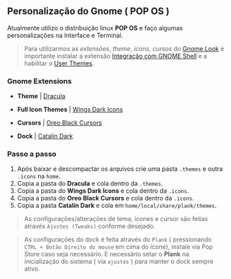 ## Personalização do Gnome ( POP OS )

Atualmente utilizo o distribuição linux **POP OS** e faço algumas personalizações na Interface e Terminal.

> Para utilizarmos as _extensões_, _theme_, _icons_, _cursos_ do [Gnome Look](https://www.gnome-look.org/browse/) é importante instalar a extensão [Integração com GNOME Shell](https://chrome.google.com/webstore/detail/gnome-shell-integration/gphhapmejobijbbhgpjhcjognlahblep?hl=pt-BR) e a habilitar o [User Themes](https://extensions.gnome.org/extension/19/user-themes/).

### Gnome Extensions

- **Theme** | [Dracula](https://www.gnome-look.org/s/Gnome/p/1687249)

- **Full Icon Themes** | [Wings Dark Icons](https://www.gnome-look.org/s/Gnome/p/1982098)

- **Cursors** | [Oreo Black Cursors](https://www.gnome-look.org/s/Gnome/p/1360254)

- **Dock** | [Catalin Dark](https://www.gnome-look.org/s/Gnome/p/1332504)

### Passo a passo

1. Após baixar e descompactar os arquivos crie uma pasta `.themes` e outra `.icons` na `home`.
2. Copia a pasta do **Dracula** e cola dentro da `.themes`.
3. Copia a pasta do **Wings Dark Icons** e cola dentro da `.icons`.
4. Copia a pasta do **Oreo Black Cursors** e cola dentro da `.icons`.
5. Copia a pasta **Catalin Dark** e cola em `home/local/share/plank/themes`.

> As configurações/alterações de tema, ícones e cursor são feitas através `Ajustes (Tweaks)` conforme desejado.

> As configurações do dock é feita através do `Plank` ( pressionando `CTRL + Botão Direito do mouse` em cima do ícone), instale via Pop Store caso seja necessário.
> E necessário setar o **Plank** na inicialização do sistema ( via `ajustes` ) para manter o dock sempre ativo.

